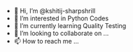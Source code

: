- 👋 Hi, I’m @kshitij-sharpshrill
- 👀 I’m interested in Python Codes
- 🌱 I’m currently learning Quality Testing
- 💞️ I’m looking to collaborate on ...
- 📫 How to reach me ...

<!---
kshitij-sharpshrill/kshitij-sharpshrill is a ✨ special ✨ repository because its `README.md` (this file) appears on your GitHub profile.
You can click the Preview link to take a look at your changes.
--->
